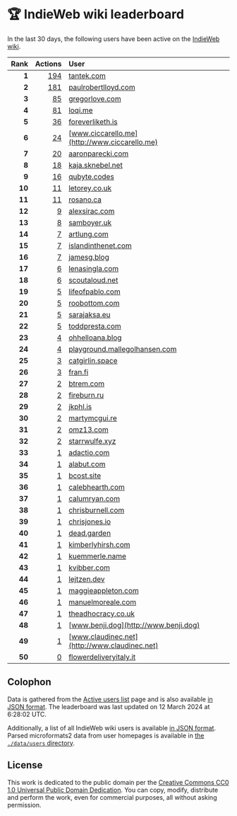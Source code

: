 # 🏆 IndieWeb wiki leaderboard

In the last 30 days, the following users have been active on the [IndieWeb wiki](https://indieweb.org).

| Rank | Actions | User |
|-----:|--------:|:-----|
| **1** | [194](https://indieweb.org/Special:Contributions/Tantek.com) | [tantek.com](http://tantek.com) |
| **2** | [181](https://indieweb.org/Special:Contributions/Paulrobertlloyd.com) | [paulrobertlloyd.com](http://paulrobertlloyd.com) |
| **3** | [85](https://indieweb.org/Special:Contributions/Gregorlove.com) | [gregorlove.com](http://gregorlove.com) |
| **4** | [81](https://indieweb.org/Special:Contributions/Loqi.me) | [loqi.me](http://loqi.me) |
| **5** | [36](https://indieweb.org/Special:Contributions/Foreverliketh.is) | [foreverliketh.is](http://foreverliketh.is) |
| **6** | [24](https://indieweb.org/Special:Contributions/Www.ciccarello.me) | [www.ciccarello.me](http://www.ciccarello.me) |
| **7** | [20](https://indieweb.org/Special:Contributions/Aaronparecki.com) | [aaronparecki.com](http://aaronparecki.com) |
| **8** | [18](https://indieweb.org/Special:Contributions/Kaja.sknebel.net) | [kaja.sknebel.net](http://kaja.sknebel.net) |
| **9** | [16](https://indieweb.org/Special:Contributions/Qubyte.codes) | [qubyte.codes](http://qubyte.codes) |
| **10** | [11](https://indieweb.org/Special:Contributions/Letorey.co.uk) | [letorey.co.uk](http://letorey.co.uk) |
| **11** | [11](https://indieweb.org/Special:Contributions/Rosano.ca) | [rosano.ca](http://rosano.ca) |
| **12** | [9](https://indieweb.org/Special:Contributions/Alexsirac.com) | [alexsirac.com](http://alexsirac.com) |
| **13** | [8](https://indieweb.org/Special:Contributions/Samboyer.uk) | [samboyer.uk](http://samboyer.uk) |
| **14** | [7](https://indieweb.org/Special:Contributions/Artlung.com) | [artlung.com](http://artlung.com) |
| **15** | [7](https://indieweb.org/Special:Contributions/Islandinthenet.com) | [islandinthenet.com](http://islandinthenet.com) |
| **16** | [7](https://indieweb.org/Special:Contributions/Jamesg.blog) | [jamesg.blog](http://jamesg.blog) |
| **17** | [6](https://indieweb.org/Special:Contributions/Lenasingla.com) | [lenasingla.com](http://lenasingla.com) |
| **18** | [6](https://indieweb.org/Special:Contributions/Scoutaloud.net) | [scoutaloud.net](http://scoutaloud.net) |
| **19** | [5](https://indieweb.org/Special:Contributions/Lifeofpablo.com) | [lifeofpablo.com](http://lifeofpablo.com) |
| **20** | [5](https://indieweb.org/Special:Contributions/Roobottom.com) | [roobottom.com](http://roobottom.com) |
| **21** | [5](https://indieweb.org/Special:Contributions/Sarajaksa.eu) | [sarajaksa.eu](http://sarajaksa.eu) |
| **22** | [5](https://indieweb.org/Special:Contributions/Toddpresta.com) | [toddpresta.com](http://toddpresta.com) |
| **23** | [4](https://indieweb.org/Special:Contributions/Ohhelloana.blog) | [ohhelloana.blog](http://ohhelloana.blog) |
| **24** | [4](https://indieweb.org/Special:Contributions/Playground.mallegolhansen.com) | [playground.mallegolhansen.com](http://playground.mallegolhansen.com) |
| **25** | [3](https://indieweb.org/Special:Contributions/Catgirlin.space) | [catgirlin.space](http://catgirlin.space) |
| **26** | [3](https://indieweb.org/Special:Contributions/Fran.fi) | [fran.fi](http://fran.fi) |
| **27** | [2](https://indieweb.org/Special:Contributions/Btrem.com) | [btrem.com](http://btrem.com) |
| **28** | [2](https://indieweb.org/Special:Contributions/Fireburn.ru) | [fireburn.ru](http://fireburn.ru) |
| **29** | [2](https://indieweb.org/Special:Contributions/Jkphl.is) | [jkphl.is](http://jkphl.is) |
| **30** | [2](https://indieweb.org/Special:Contributions/Martymcgui.re) | [martymcgui.re](http://martymcgui.re) |
| **31** | [2](https://indieweb.org/Special:Contributions/Omz13.com) | [omz13.com](http://omz13.com) |
| **32** | [2](https://indieweb.org/Special:Contributions/Starrwulfe.xyz) | [starrwulfe.xyz](http://starrwulfe.xyz) |
| **33** | [1](https://indieweb.org/Special:Contributions/Adactio.com) | [adactio.com](http://adactio.com) |
| **34** | [1](https://indieweb.org/Special:Contributions/Alabut.com) | [alabut.com](http://alabut.com) |
| **35** | [1](https://indieweb.org/Special:Contributions/Bcost.site) | [bcost.site](http://bcost.site) |
| **36** | [1](https://indieweb.org/Special:Contributions/Calebhearth.com) | [calebhearth.com](http://calebhearth.com) |
| **37** | [1](https://indieweb.org/Special:Contributions/Calumryan.com) | [calumryan.com](http://calumryan.com) |
| **38** | [1](https://indieweb.org/Special:Contributions/Chrisburnell.com) | [chrisburnell.com](http://chrisburnell.com) |
| **39** | [1](https://indieweb.org/Special:Contributions/Chrisjones.io) | [chrisjones.io](http://chrisjones.io) |
| **40** | [1](https://indieweb.org/Special:Contributions/Dead.garden) | [dead.garden](http://dead.garden) |
| **41** | [1](https://indieweb.org/Special:Contributions/Kimberlyhirsh.com) | [kimberlyhirsh.com](http://kimberlyhirsh.com) |
| **42** | [1](https://indieweb.org/Special:Contributions/Kuemmerle.name) | [kuemmerle.name](http://kuemmerle.name) |
| **43** | [1](https://indieweb.org/Special:Contributions/Kvibber.com) | [kvibber.com](http://kvibber.com) |
| **44** | [1](https://indieweb.org/Special:Contributions/Lejtzen.dev) | [lejtzen.dev](http://lejtzen.dev) |
| **45** | [1](https://indieweb.org/Special:Contributions/Maggieappleton.com) | [maggieappleton.com](http://maggieappleton.com) |
| **46** | [1](https://indieweb.org/Special:Contributions/Manuelmoreale.com) | [manuelmoreale.com](http://manuelmoreale.com) |
| **47** | [1](https://indieweb.org/Special:Contributions/Theadhocracy.co.uk) | [theadhocracy.co.uk](http://theadhocracy.co.uk) |
| **48** | [1](https://indieweb.org/Special:Contributions/Www.benji.dog) | [www.benji.dog](http://www.benji.dog) |
| **49** | [1](https://indieweb.org/Special:Contributions/Www.claudinec.net) | [www.claudinec.net](http://www.claudinec.net) |
| **50** | [0](https://indieweb.org/Special:Contributions/Flowerdeliveryitaly.it) | [flowerdeliveryitaly.it](http://flowerdeliveryitaly.it) |


## Colophon

Data is gathered from the [Active users list](https://indieweb.org/Special:ActiveUsers) page and is also available [in JSON format](https://github.com/jgarber623/indieweb-wiki-leaderboard/blob/main/data/leaderboard.json). The leaderboard was last updated on 12 March 2024 at 6:28:02 UTC.

Additionally, a list of all IndieWeb wiki users is available [in JSON format](https://github.com/jgarber623/indieweb-wiki-leaderboard/blob/main/data/users.json). Parsed microformats2 data from user homepages is available in [the `./data/users` directory](https://github.com/jgarber623/indieweb-wiki-leaderboard/blob/main/data/users).

## License

This work is dedicated to the public domain per the [Creative Commons CC0 1.0 Universal Public Domain Dedication](https://creativecommons.org/publicdomain/zero/1.0/). You can copy, modify, distribute and perform the work, even for commercial purposes, all without asking permission.
